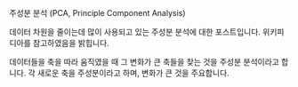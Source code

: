 주성분 분석 (PCA, Principle Component Analysis)

데이터 차원을 줄이는데 많이 사용되고 있는 주성분 분석에 대한 포스트입니다. 위키피디아를 참고하였음을 밝힙니다.

데이터들을 축을 따라 움직였을 때 그 변화가 큰 축들을 찾는 것을 주성분 분석이라고 합니다. 각 새로운 축을 주성분이라고 하며, 변화가 큰 것을 주요합니다.


<!--stackedit_data:
eyJoaXN0b3J5IjpbMTc2MjQ5NjYwOCw3ODMyNzMyMDIsMTg4Nz
c3NTYyMF19
-->